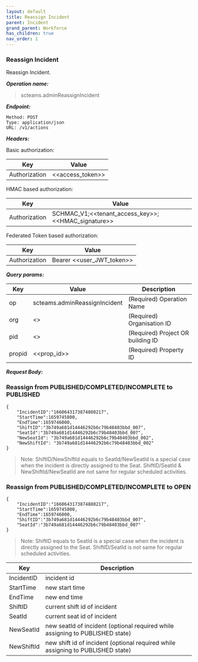 ```yaml
---
layout: default
title: Reassign Incident
parent: Incident
grand_parent: Workforce
has_children: true
nav_order: 1
---
```


### Reassign Incident

Reassign Incident.

***Operation name:***

> scteams.adminReassignIncident

***Endpoint:***

```
Method: POST
Type: application/json
URL: /v1/actions
```

***Headers:***

Basic authorization:

|Key|Value|
|---|---|
|Authorization|<<access_token>>|


HMAC based authorization:

|Key|Value|
|---|---|
|Authorization|SCHMAC_V1;<<tenant_access_key>>;<<HMAC_signature>>|

Federated Token based authorization:

|Key|Value|
|---|---|
|Authorization|Bearer <<user_JWT_token>>|

***Query params:***

| Key | Value | Description |
| --- | ------|-------------|
| op | scteams.adminReassignIncident | (Required) Operation Name |
| org | <<org>> | (Required) Organisation ID |
| pid | <<pid>> | (Required) Project OR building ID |
| propid | <<prop_id>> | (Required) Property ID |


***Request Body:***

### Reassign from PUBLISHED/COMPLETED/INCOMPLETE to PUBLISHED

```
{
    "IncidentID":"1660643173874880217",
    "StartTime":1659745800,
    "EndTime":1659746000,
    "ShiftID":"3b749a681d14446292b6c79b48403bbd_007",
    "SeatId":"3b749a681d14446292b6c79b48403bbd_007",
    "NewSeatId": "3b749a681d14446292b6c79b48403bbd_002",
    "NewShiftId": "3b749a681d14446292b6c79b48403bbd_002"
}
```

> Note: ShiftID/NewShiftId equals to SeatId/NewSeatId is a special case when the incident is directly assigned to the Seat. ShiftID/SeatId & NewShiftId/NewSeatId are not same for regular scheduled activities.

### Reassign from PUBLISHED/COMPLETED/INCOMPLETE to OPEN

```
{
    "IncidentID":"1660643173874880217",
    "StartTime":1659745800,
    "EndTime":1659746000,
    "ShiftID":"3b749a681d14446292b6c79b48403bbd_007",
    "SeatId":"3b749a681d14446292b6c79b48403bbd_007"
}
```

> Note: ShiftID equals to SeatId is a special case when the incident is directly assigned to the Seat. ShiftID/SeatId is not same for regular scheduled activities.


| Key | Description |
| --- |-------------|
|IncidentID|incident id|
|StartTime|new start time|
|EndTime|new end time|
|ShiftID|current shift id of incident|
|SeatId|current seat id of incident|
|NewSeatId|new seatId of incident (optional required while assigning to PUBLISHED state)|
|NewShiftId|new shift id of incident (optional required while assigning to PUBLISHED state)|